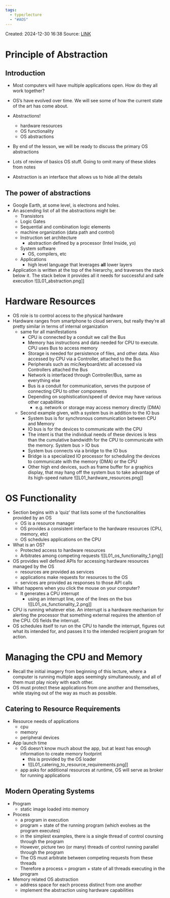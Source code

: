 ```yaml
---
tags:
  - type/lecture
  - "#AOS"
---
```

Created: 2024-12-30 16:38
Source: [LINK](https://andrewrepp.com/aos_lec_L01)
# Principle of Abstraction

## Introduction

- Most computers will have multiple applications open. How do they all work together?
- OS’s have evolved over time. We will see some of how the current state of the art has come about.
- Abstractions!
    - hardware resources
    - OS functionality
    - OS abstractions
- By end of the lesson, we will be ready to discuss the primary OS abstractions
- Lots of review of basics OS stuff. Going to omit many of these slides from notes
    
- Abstraction is an interface that allows us to hide all the details
## The power of abstractions

- Google Earth, at some level, is electrons and holes.
- An ascending list of all the abstractions might be:
    - Transistors
    - Logic Gates
    - Sequential and combination logic elements
    - machine organization (data path and control)
    - Instruction set architecture
        - abstraction defined by a processor (Intel Inside, yo)
    - System software
        - OS, compilers, etc
    - Applications
        - high level language that leverages **all** lower layers
- Application is written at the top of the hierarchy, and traverses the stack below it. The stack below it provides all it needs for successful and safe execution
![[L01_abstraction.png]]
# Hardware Resources

- OS role is to control access to the physical hardware
- Hardware ranges from smartphone to cloud servers, but really they’re all pretty similar in terms of internal organization
    - same for all manifestations
        - CPU is connected by a conduit we call the Bus
        - Memory has instructions and data needed for CPU to execute. CPU uses Bus to access memory
        - Storage is needed for persistence of files, and other data. Also accessed by CPU via a Controller, attached to the Bus
        - Peripherals such as mic/keyboard/etc all accessed via Controllers attached the Bus
        - Network is interfaced through Controller/Bus, same as everything else
        - Bus is a conduit for communication, serves the purpose of connecting CPU to other components
        - Depending on sophistication/speed of device may have various other capabilities
            - e.g. network or storage may access memory directly (DMA)
    - Second example given, with a system bus in addition to the IO bus
        - System bus is for synchronous communication between CPU and Memory
        - IO bus is for the devices to communicate with the CPU
        - The intent is that the individual needs of these devices is less than the cumulative bandwidth for the CPU to communicate with the memory. System bus > IO bus
        - System bus connects via a bridge to the IO bus
        - Bridge is a specialized IO processor for scheduling the devices to communicate with the memory (DMA) or the CPU
        - Other high end devices, such as frame buffer for a graphics display, that may hang off the system bus to take advantage of its high-speed nature
![[L01_hardware_resources.png]]
# OS Functionality

- Section begins with a ‘quiz’ that lists some of the functionalities provided by an OS
    - OS is a resource manager
    - OS provides a consistent interface to the hardware resources (CPU, memory, etc)
    - OS schedules applications on the CPU
- What is an OS?
    - Protected access to hardware resources
    - Arbitrates among competing requests
![[L01_os_functionality_1.png]]
- OS provides well defined APIs for accessing hardware resources managed by the OS
	- resources are provided as services
	- applications make requests for resources to the OS
	- services are provided as responses to those API calls
- What happens when you click the mouse on your computer?
    - It generates a CPU interrupt
        - using an interrupt line, one of the lines on the bus	
![[L01_os_functionality_2.png]]
- CPU is running whatever else. An interrupt is a hardware mechanism for alerting the processor that something external requires the attention of the CPU. OS fields the interrupt.
- OS schedules itself to run on the CPU to handle the interrupt, figures out what its intended for, and passes it to the intended recipient program for action.
# Managing the CPU and Memory

- Recall the initial imagery from beginning of this lecture, where a computer is running multiple apps seemingly simultaneously, and all of them must play nicely with each other.
- OS must protect these applications from one another and themselves, while staying out of the way as much as possible.
## Catering to Resource Requirements

- Resource needs of applications
    - cpu
    - memory
    - peripheral devices
- App launch time
    - OS doesn’t know much about the app, but at least has enough information to create memory footprint
        - this is provided by the OS loader
        - ![[L01_catering_to_resource_requirements.png]]
    - app asks for additional resources at runtime, OS will serve as broker for running applications
## Modern Operating Systems

- Program
    - static image loaded into memory
- Process
    - a program in execution
    - program + state of the running program (which evolves as the program executes)
    - in the simplest examples, there is a single thread of control coursing through the program
    - However, picture two (or many) threads of control running parallel through the program
    - The OS must arbitrate between competing requests from these threads
    - Therefore a process = program + state of all threads executing in the program
- Memory related OS abstraction
    - address space for each process distinct from one another
    - implement the abstraction using hardware capabilities